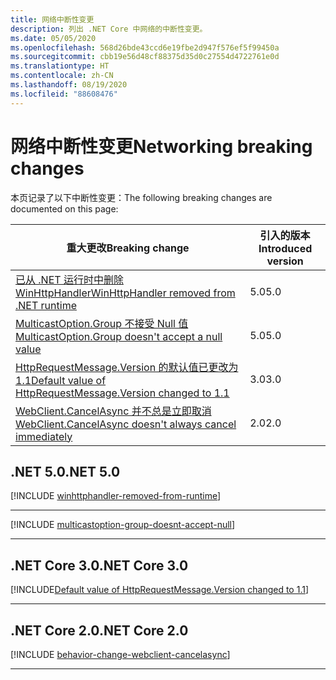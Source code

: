 ```yaml
---
title: 网络中断性变更
description: 列出 .NET Core 中网络的中断性变更。
ms.date: 05/05/2020
ms.openlocfilehash: 568d26bde43ccd6e19fbe2d947f576ef5f99450a
ms.sourcegitcommit: cbb19e56d48cf88375d35d0c27554d4722761e0d
ms.translationtype: HT
ms.contentlocale: zh-CN
ms.lasthandoff: 08/19/2020
ms.locfileid: "88608476"
---
```

# <a name="networking-breaking-changes"></a><span data-ttu-id="b821f-103">网络中断性变更</span><span class="sxs-lookup"><span data-stu-id="b821f-103">Networking breaking changes</span></span>

<span data-ttu-id="b821f-104">本页记录了以下中断性变更：</span><span class="sxs-lookup"><span data-stu-id="b821f-104">The following breaking changes are documented on this page:</span></span>

| <span data-ttu-id="b821f-105">重大更改</span><span class="sxs-lookup"><span data-stu-id="b821f-105">Breaking change</span></span> | <span data-ttu-id="b821f-106">引入的版本</span><span class="sxs-lookup"><span data-stu-id="b821f-106">Introduced version</span></span> |
| - | - |
| [<span data-ttu-id="b821f-107">已从 .NET 运行时中删除 WinHttpHandler</span><span class="sxs-lookup"><span data-stu-id="b821f-107">WinHttpHandler removed from .NET runtime</span></span>](#winhttphandler-removed-from-net-runtime) | <span data-ttu-id="b821f-108">5.0</span><span class="sxs-lookup"><span data-stu-id="b821f-108">5.0</span></span> |
| [<span data-ttu-id="b821f-109">MulticastOption.Group 不接受 Null 值</span><span class="sxs-lookup"><span data-stu-id="b821f-109">MulticastOption.Group doesn't accept a null value</span></span>](#multicastoptiongroup-doesnt-accept-a-null-value) | <span data-ttu-id="b821f-110">5.0</span><span class="sxs-lookup"><span data-stu-id="b821f-110">5.0</span></span> |
| [<span data-ttu-id="b821f-111">HttpRequestMessage.Version 的默认值已更改为 1.1</span><span class="sxs-lookup"><span data-stu-id="b821f-111">Default value of HttpRequestMessage.Version changed to 1.1</span></span>](#default-value-of-httprequestmessageversion-changed-to-11) | <span data-ttu-id="b821f-112">3.0</span><span class="sxs-lookup"><span data-stu-id="b821f-112">3.0</span></span> |
| [<span data-ttu-id="b821f-113">WebClient.CancelAsync 并不总是立即取消</span><span class="sxs-lookup"><span data-stu-id="b821f-113">WebClient.CancelAsync doesn't always cancel immediately</span></span>](#webclientcancelasync-doesnt-always-cancel-immediately) | <span data-ttu-id="b821f-114">2.0</span><span class="sxs-lookup"><span data-stu-id="b821f-114">2.0</span></span> |

## <a name="net-50"></a><span data-ttu-id="b821f-115">.NET 5.0</span><span class="sxs-lookup"><span data-stu-id="b821f-115">.NET 5.0</span></span>

[!INCLUDE [winhttphandler-removed-from-runtime](../../../includes/core-changes/networking/5.0/winhttphandler-removed-from-runtime.md)]

***

[!INCLUDE [multicastoption-group-doesnt-accept-null](../../../includes/core-changes/networking/5.0/multicastoption-group-doesnt-accept-null.md)]

***

## <a name="net-core-30"></a><span data-ttu-id="b821f-116">.NET Core 3.0</span><span class="sxs-lookup"><span data-stu-id="b821f-116">.NET Core 3.0</span></span>

[!INCLUDE[Default value of HttpRequestMessage.Version changed to 1.1](~/includes/core-changes/networking/3.0/httprequestmessage-version-change.md)]

***

## <a name="net-core-20"></a><span data-ttu-id="b821f-117">.NET Core 2.0</span><span class="sxs-lookup"><span data-stu-id="b821f-117">.NET Core 2.0</span></span>

[!INCLUDE [behavior-change-webclient-cancelasync](../../../includes/core-changes/networking/2.0/behavior-change-webclient-cancelasync.md)]

***
